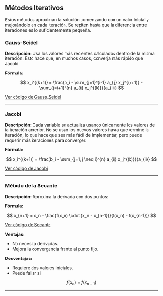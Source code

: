 ## Métodos Iterativos

Estos métodos aproximan la solución comenzando con un valor inicial y mejorándolo en cada iteración. Se repiten hasta que la diferencia entre iteraciones es lo suficientemente pequeña.

### Gauss-Seidel

**Descripción:**
Usa los valores más recientes calculados dentro de la misma iteración. Esto hace que, en muchos casos, converja más rápido que Jacobi.

**Fórmula:**

$$
x_i^{(k+1)} = \frac{b_i - \sum_{j=1}^{i-1} a_{ij} x_j^{(k+1)} - \sum_{j=i+1}^{n} a_{ij} x_j^{(k)}}{a_{ii}}  
$$

[Ver código de Gauss_Seidel](/T3_SistemaEcuaciones/Métodos_Iteratvos/Gauss_Seidel.py)

---

### Jacobi

**Descripción:**
Cada variable se actualiza usando únicamente los valores de la iteración anterior. No se usan los nuevos valores hasta que termine la iteración, lo que hace que sea más fácil de implementar, pero puede requerir más iteraciones para converger.

**Fórmula:**

$$
x_i^{(k+1)} = \frac{b_i - \sum_{j=1, j \neq i}^{n} a_{ij} x_j^{(k)}}{a_{ii}}  
$$

[Ver código de Jacobi](/T3_SistemaEcuaciones/Métodos_Iteratvos/Jacobi.py)

---

### Método de la Secante

**Descripción:**
Aproxima la derivada con dos puntos:

**Fórmula:**

$$
x_{n+1} = x_n - \frac{f(x_n) \cdot (x_n - x_{n-1})}{f(x_n) - f(x_{n-1})}  
$$

[Ver código de Secante](/T3_SistemaEcuaciones/Métodos_Iteratvos/Secante.py)

**Ventajas:**

* No necesita derivadas.
* Mejora la convergencia frente al punto fijo.

**Desventajas:**

* Requiere dos valores iniciales.
* Puede fallar si

$$
f(x_n) = f(x_{n-1})  
$$

---

